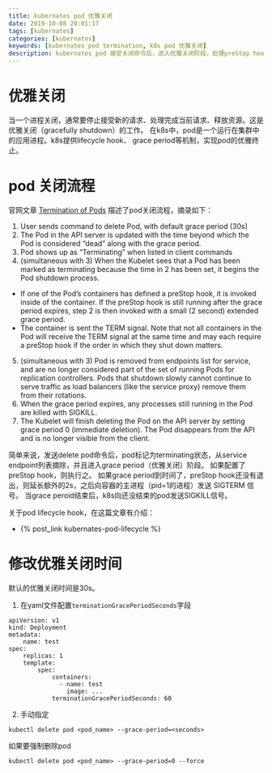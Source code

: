 ```yaml
---
title: kubernates pod 优雅关闭
date: 2019-10-08 20:01:17
tags: [kubernates]
categories: [kubernates]
keywords: [kubernates pod termination, k8s pod 优雅关闭]
description: kubernates pod 接受关闭命令后，进入优雅关闭阶段，处理preStop hook，发送SIGTERM信号。如果
---
```


# 优雅关闭

当一个进程关闭，通常要停止接受新的请求、处理完成当前请求、释放资源。这是优雅关闭（gracefully shutdown）的工作。
在k8s中，pod是一个运行在集群中的应用进程。k8s提供lifecycle hook、 grace period等机制，实现pod的优雅终止。
<!-- more -->

# pod 关闭流程

官网文章 [Termination of Pods](https://kubernetes.io/docs/concepts/workloads/pods/pod/#termination-of-pods) 描述了pod关闭流程，摘录如下：
1. User sends command to delete Pod, with default grace period (30s)
2. The Pod in the API server is updated with the time beyond which the Pod is considered “dead” along with the grace period.
3. Pod shows up as “Terminating” when listed in client commands
4. (simultaneous with 3) When the Kubelet sees that a Pod has been marked as terminating because the time in 2 has been set, it begins the Pod shutdown process.
 - If one of the Pod’s containers has defined a preStop hook, it is invoked inside of the container. If the preStop hook is still running after the grace period expires, step 2 is then invoked with a small (2 second) extended grace period.
 - The container is sent the TERM signal. Note that not all containers in the Pod will receive the TERM signal at the same time and may each require a preStop hook if the order in which they shut down matters.
5. (simultaneous with 3) Pod is removed from endpoints list for service, and are no longer considered part of the set of running Pods for replication controllers. Pods that shutdown slowly cannot continue to serve traffic as load balancers (like the service proxy) remove them from their rotations.
6. When the grace period expires, any processes still running in the Pod are killed with SIGKILL.
7. The Kubelet will finish deleting the Pod on the API server by setting grace period 0 (immediate deletion). The Pod disappears from the API and is no longer visible from the client.

简单来说，发送delete pod命令后，pod标记为terminating状态，从service endpoint列表摘除，并且进入grace period（优雅关闭）阶段。
如果配置了preStop hook，则执行之。
如果grace period到时间了，preStop hook还没有退出，则延长额外的2s，之后向容器的主进程（pid=1的进程）发送 SIGTERM  信号。
当grace peroid结束后，k8s向还没结束的pod发送SIGKILL信号。

关于pod lifecycle hook，在这篇文章有介绍：
- {% post_link kubernates-pod-lifecycle %}

# 修改优雅关闭时间

默认的优雅关闭时间是30s。

1. 在yaml文件配置`terminationGracePeriodSeconds`字段
```
apiVersion: v1
kind: Deployment
metadata:
    name: test
spec:
    replicas: 1
    template:
        spec:
            containers:
              - name: test
                image: ...
            terminationGracePeriodSeconds: 60
```

2. 手动指定
```
kubectl delete pod <pod_name> --grace-period=<seconds>
```
如果要强制删除pod
```
kubectl delete pod <pod_name> --grace-period=0 --force
```



